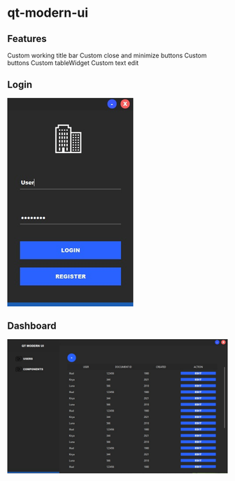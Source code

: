 # qt-modern-ui

## Features
Custom working title bar
Custom close and minimize buttons
Custom buttons
Custom tableWidget
Custom text edit

## Login
![LOGIN](./img/login.png)

## Dashboard
![DASHBOARD](./img/dashboard.png)